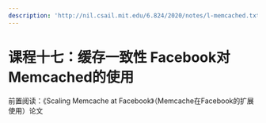 ```yaml
---
description: 'http://nil.csail.mit.edu/6.824/2020/notes/l-memcached.txt'
---
```


# 课程十七：缓存一致性 Facebook对Memcached的使用

前置阅读：《Scaling Memcache at Facebook》（Memcache在Facebook的扩展使用）论文

